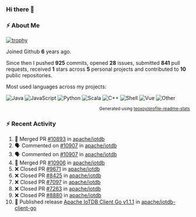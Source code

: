 ### Hi there 👋

### :zap: About Me

[![trophy](https://github-profile-trophy.vercel.app/?username=HTHou&theme=onedark)](https://github.com/ryo-ma/github-profile-trophy)
   
Joined Github **6** years ago.

Since then I pushed **925** commits, opened **28** issues, submitted **841** pull requests, received **1** stars across **5** personal projects and contributed to **10** public repositories.

Most used languages across my projects:

![Java](https://img.shields.io/static/v1?style=flat-square&label=%E2%A0%80&color=555&labelColor=%23b07219&message=Java%EF%B8%B194.4%25)
![JavaScript](https://img.shields.io/static/v1?style=flat-square&label=%E2%A0%80&color=555&labelColor=%23f1e05a&message=JavaScript%EF%B8%B11.4%25)
![Python](https://img.shields.io/static/v1?style=flat-square&label=%E2%A0%80&color=555&labelColor=%233572A5&message=Python%EF%B8%B10.7%25)
![Scala](https://img.shields.io/static/v1?style=flat-square&label=%E2%A0%80&color=555&labelColor=%23c22d40&message=Scala%EF%B8%B10.6%25)
![C++](https://img.shields.io/static/v1?style=flat-square&label=%E2%A0%80&color=555&labelColor=%23f34b7d&message=C%2B%2B%EF%B8%B10.6%25)
![Shell](https://img.shields.io/static/v1?style=flat-square&label=%E2%A0%80&color=555&labelColor=%2389e051&message=Shell%EF%B8%B10.4%25)
![Vue](https://img.shields.io/static/v1?style=flat-square&label=%E2%A0%80&color=555&labelColor=%2341b883&message=Vue%EF%B8%B10.3%25)
![Other](https://img.shields.io/static/v1?style=flat-square&label=%E2%A0%80&color=555&labelColor=%23ededed&message=Other%EF%B8%B11.2%25)

<p align="right"><sub>Generated using <a href="https://github.com/marketplace/actions/profile-readme-stats">teoxoy/profile-readme-stats</a></sub></p>


<!--![](https://github.com/HTHou/HTHou/blob/output/github-contribution-grid-snake.svg)-->

<!--![Haonan Hou's github stats](https://github-readme-stats.vercel.app/api?username=HTHou&count_private=true&show_icons=true&theme=onedark)-->

<!--![Haonan Hou's wakatime stats](https://github-readme-stats.vercel.app/api/wakatime?username=HTHou&layout=compact&theme=onedark)-->

<!--![Top Langs](https://github-readme-stats.vercel.app/api/top-langs/?username=HTHou&theme=onedark&layout=compact)-->

### :zap: Recent Activity
<!--START_SECTION:activity-->
1. 🎉 Merged PR [#10893](https://github.com/apache/iotdb/pull/10893) in [apache/iotdb](https://github.com/apache/iotdb)
2. 🗣 Commented on [#10907](https://github.com/apache/iotdb/pull/10907#issuecomment-1691191465) in [apache/iotdb](https://github.com/apache/iotdb)
3. 🗣 Commented on [#10907](https://github.com/apache/iotdb/pull/10907#issuecomment-1691093906) in [apache/iotdb](https://github.com/apache/iotdb)
4. 🎉 Merged PR [#10906](https://github.com/apache/iotdb/pull/10906) in [apache/iotdb](https://github.com/apache/iotdb)
5. ❌ Closed PR [#9671](https://github.com/apache/iotdb/pull/9671) in [apache/iotdb](https://github.com/apache/iotdb)
6. ❌ Closed PR [#8425](https://github.com/apache/iotdb/pull/8425) in [apache/iotdb](https://github.com/apache/iotdb)
7. ❌ Closed PR [#7097](https://github.com/apache/iotdb/pull/7097) in [apache/iotdb](https://github.com/apache/iotdb)
8. ❌ Closed PR [#7263](https://github.com/apache/iotdb/pull/7263) in [apache/iotdb](https://github.com/apache/iotdb)
9. ❌ Closed PR [#8880](https://github.com/apache/iotdb/pull/8880) in [apache/iotdb](https://github.com/apache/iotdb)
10. 🚀 Published release [Apache IoTDB Client Go v1.1.1](https://github.com/apache/iotdb-client-go/releases/tag/v1.1.1) in [apache/iotdb-client-go](https://github.com/apache/iotdb-client-go)
<!--END_SECTION:activity-->

<!--
**HTHou/HTHou** is a ✨ _special_ ✨ repository because its `README.md` (this file) appears on your GitHub profile.

Here are some ideas to get you started:

- 🔭 I’m currently working on ...
- 🌱 I’m currently learning ...
- 👯 I’m looking to collaborate on ...
- 🤔 I’m looking for help with ...
- 💬 Ask me about ...
- 📫 How to reach me: ...
- 😄 Pronouns: ...
- ⚡ Fun fact: ...
-->
